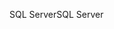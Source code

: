 <span data-ttu-id="eb9ec-101">SQL Server</span><span class="sxs-lookup"><span data-stu-id="eb9ec-101">SQL Server</span></span>
